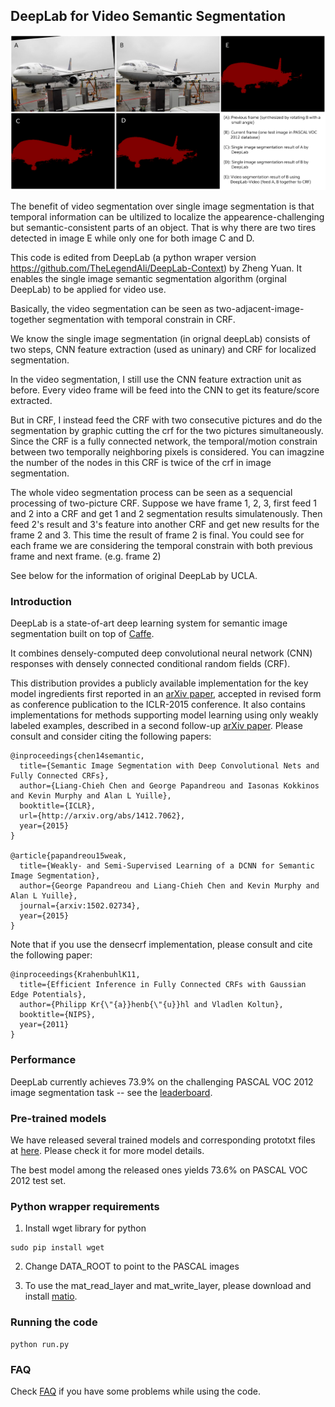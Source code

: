 ## DeepLab for Video Semantic Segmentation
![sample](Image.png)

The benefit of video segmentation over single image segmentation is that temporal information can be ultilized to localize the  appearence-challenging but semantic-consistent parts of an object. That is why there are two tires detected in image E while only one for both image C and D.

This code is edited from DeepLab (a python wraper version https://github.com/TheLegendAli/DeepLab-Context) by Zheng Yuan. It enables the single image semantic segmentation algorithm (orginal DeepLab) to be applied for video use. 

Basically, the video segmentation can be seen as two-adjacent-image-together segmentation with temporal constrain in CRF. 

We know the single image segmentation (in orignal deepLab) consists of two steps, CNN feature extraction (used as uninary) and CRF for localized segmentation. 

In the video segmentation, I still use the CNN feature extraction unit as before. Every video frame will be feed into the CNN to get its feature/score extracted.

But in CRF, I instead feed the CRF with two consecutive pictures and do the segmentation by graphic cutting the crf for the two pictures simultaneously. Since the CRF is a fully connected network, the temporal/motion constrain between two temporally neighboring pixels is considered. You can imagzine the number of the nodes in this CRF is twice of the crf in image segmentation. 

The whole video segmentation process can be seen as a sequencial processing of two-picture CRF. Suppose we have frame 1, 2, 3, first feed 1 and 2 into a CRF and get 1 and 2 segmentation results simulatenously. Then feed 2's result and 3's feature into another CRF and get new results for the frame 2 and 3. This time the result of frame 2 is final. You could see for each frame we are considering the temporal constrain with both previous frame and next frame. (e.g. frame 2) 



See below for the information of original DeepLab by UCLA.

### Introduction

DeepLab is a state-of-art deep learning system for semantic image segmentation built on top of [Caffe](http://caffe.berkeleyvision.org).

It combines densely-computed deep convolutional neural network (CNN) responses with densely connected conditional random fields (CRF).

This distribution provides a publicly available implementation for the key model ingredients first reported in an [arXiv paper](http://arxiv.org/abs/1412.7062), accepted in revised form as conference publication to the ICLR-2015 conference. 
It also contains implementations for methods supporting model learning using only weakly labeled examples, described in a second follow-up [arXiv paper](http://arxiv.org/abs/1502.02734).
Please consult and consider citing the following papers:

    @inproceedings{chen14semantic,
      title={Semantic Image Segmentation with Deep Convolutional Nets and Fully Connected CRFs},
      author={Liang-Chieh Chen and George Papandreou and Iasonas Kokkinos and Kevin Murphy and Alan L Yuille},
      booktitle={ICLR},
      url={http://arxiv.org/abs/1412.7062},
      year={2015}
    }

    @article{papandreou15weak,
      title={Weakly- and Semi-Supervised Learning of a DCNN for Semantic Image Segmentation},
      author={George Papandreou and Liang-Chieh Chen and Kevin Murphy and Alan L Yuille},
      journal={arxiv:1502.02734},
      year={2015}
    }

Note that if you use the densecrf implementation, please consult and cite the following paper:

    @inproceedings{KrahenbuhlK11,
      title={Efficient Inference in Fully Connected CRFs with Gaussian Edge Potentials},
      author={Philipp Kr{\"{a}}henb{\"{u}}hl and Vladlen Koltun},
      booktitle={NIPS},      
      year={2011}
    }

### Performance

DeepLab currently achieves 73.9% on the challenging PASCAL VOC 2012 image segmentation task -- see the [leaderboard](http://host.robots.ox.ac.uk:8080/leaderboard/displaylb.php?challengeid=11&compid=6). 

### Pre-trained models

We have released several trained models and corresponding prototxt files at [here](http://ccvl.stat.ucla.edu/software/deeplab/). Please check it for more model details.

The best model among the released ones yields 73.6% on PASCAL VOC 2012 test set.

### Python wrapper requirements

1. Install wget library for python
```
sudo pip install wget
```
2. Change DATA_ROOT to point to the PASCAL images

3. To use the mat_read_layer and mat_write_layer, please download and install [matio](http://sourceforge.net/projects/matio/files/matio/1.5.2/).

### Running the code

```
python run.py
```

### FAQ

Check [FAQ](http://ccvl.stat.ucla.edu/deeplab_faq/) if you have some problems while using the code.
